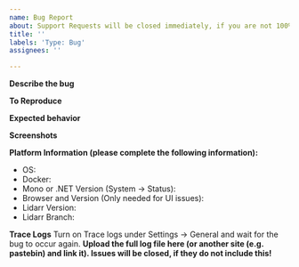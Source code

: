 ```yaml
---
name: Bug Report
about: Support Requests will be closed immediately, if you are not 100% certain this is a bug please go to our Reddit or Discord first. Exceptions do not mean you found a bug!
title: ''
labels: 'Type: Bug'
assignees: ''

---
```

<!-- Support Requests will be closed immediately, if you are unsure go to our Reddit or Discord first. Exceptions do not mean you found a bug! -->
<!-- Note: Text between <!- and -> will be hidden -->
**Describe the bug**
<!-- A clear and concise description of what the bug is. -->

**To Reproduce**
<!-- Steps to reproduce the behavior:
1. Go to '...'
2. Click on '....'
3. Scroll down to '....'
4. See error -->

**Expected behavior**
<!-- A clear and concise description of what you expected to happen.-->

**Screenshots**
<!-- If applicable, add screenshots to help explain your problem.-->

**Platform Information (please complete the following information):**
 - OS: <!-- [e.g. Windows 10 2004 / Ubuntu 20.04] -->
 - Docker: <!-- [Yes/No] -->
 - Mono or .NET Version (System -> Status): <!--[e.g. Mono 5.8 or .Net Core 3.1.10 or .NET 5.0.1] -->
 - Browser and Version (Only needed for UI issues): <!--[e.g. chrome 86.0.4240.198] -->
 - Lidarr Version: <!--[e.g. 0.7.2.1854 , 0.8.0.2023]-->
 - Lidarr Branch: <!--[e.g. develop, nightly]-->

**Trace Logs**
Turn on Trace logs under Settings -> General and wait for the bug to occur again. 
**Upload the full log file here (or another site (e.g. pastebin) and link it). Issues will be closed, if they do not include this!**
<!-- Trace logs are named Lidarr.trace.txt or Lidarr.trace.#.txt and will contain "trace" in them-->
<!-- Please see the Wiki for how to provide proper and useful trace log files https://wiki.servarr.com/lidarr/troubleshooting#logging-and-log-files -->
